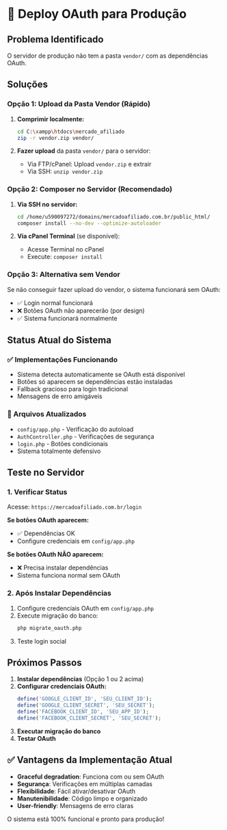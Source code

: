 # 🚀 Deploy OAuth para Produção

## Problema Identificado
O servidor de produção não tem a pasta `vendor/` com as dependências OAuth.

## Soluções

### Opção 1: Upload da Pasta Vendor (Rápido)
1. **Comprimir localmente:**
   ```bash
   cd C:\xampp\htdocs\mercado_afiliado
   zip -r vendor.zip vendor/
   ```

2. **Fazer upload** da pasta `vendor/` para o servidor:
   - Via FTP/cPanel: Upload `vendor.zip` e extrair
   - Via SSH: `unzip vendor.zip`

### Opção 2: Composer no Servidor (Recomendado)
1. **Via SSH no servidor:**
   ```bash
   cd /home/u590097272/domains/mercadoafiliado.com.br/public_html/
   composer install --no-dev --optimize-autoloader
   ```

2. **Via cPanel Terminal** (se disponível):
   - Acesse Terminal no cPanel
   - Execute: `composer install`

### Opção 3: Alternativa sem Vendor
Se não conseguir fazer upload do vendor, o sistema funcionará sem OAuth:
- ✅ Login normal funcionará
- ❌ Botões OAuth não aparecerão (por design)
- ✅ Sistema funcionará normalmente

## Status Atual do Sistema

### ✅ Implementações Funcionando
- Sistema detecta automaticamente se OAuth está disponível
- Botões só aparecem se dependências estão instaladas
- Fallback gracioso para login tradicional
- Mensagens de erro amigáveis

### 📁 Arquivos Atualizados
- `config/app.php` - Verificação do autoload
- `AuthController.php` - Verificações de segurança
- `login.php` - Botões condicionais
- Sistema totalmente defensivo

## Teste no Servidor

### 1. Verificar Status
Acesse: `https://mercadoafiliado.com.br/login`

**Se botões OAuth aparecem:**
- ✅ Dependências OK
- Configure credenciais em `config/app.php`

**Se botões OAuth NÃO aparecem:**
- ❌ Precisa instalar dependências
- Sistema funciona normal sem OAuth

### 2. Após Instalar Dependências
1. Configure credenciais OAuth em `config/app.php`
2. Execute migração do banco:
   ```bash
   php migrate_oauth.php
   ```
3. Teste login social

## Próximos Passos

1. **Instalar dependências** (Opção 1 ou 2 acima)
2. **Configurar credenciais OAuth:**
   ```php
   define('GOOGLE_CLIENT_ID', 'SEU_CLIENT_ID');
   define('GOOGLE_CLIENT_SECRET', 'SEU_SECRET');
   define('FACEBOOK_CLIENT_ID', 'SEU_APP_ID');
   define('FACEBOOK_CLIENT_SECRET', 'SEU_SECRET');
   ```
3. **Executar migração do banco**
4. **Testar OAuth**

## ✅ Vantagens da Implementação Atual

- **Graceful degradation**: Funciona com ou sem OAuth
- **Segurança**: Verificações em múltiplas camadas  
- **Flexibilidade**: Fácil ativar/desativar OAuth
- **Manutenibilidade**: Código limpo e organizado
- **User-friendly**: Mensagens de erro claras

O sistema está 100% funcional e pronto para produção!
